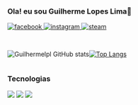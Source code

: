 ### Ola! eu sou Guilherme Lopes Lima👋

<a href="https://www.facebook.com/guilherme.lopeslima.33/"><img src="https://img.shields.io/badge/Facebook-1877F2?style=for-the-badge&logo=facebook&logoColor=white" alt="facebook"> </a>
<a href="https://www.instagram.com/guilhermelpl_/"><img src="https://img.shields.io/badge/Instagram-E4405F?style=for-the-badge&logo=instagram&logoColor=white" alt="instagram"> </a>
<a href="https://steamcommunity.com/id/Guilopes-Iwnl-/"> <img src="https://img.shields.io/badge/Steam-000000?style=for-the-badge&logo=steam&logoColor=white" alt="steam"> </a>


<br>

<div style="display: flex"> 

![Guilhermelpl GitHub stats](https://github-readme-stats.vercel.app/api?username=Guilhermelpl&show_icons=true&theme=radical)

[![Top Langs](https://github-readme-stats.vercel.app/api/top-langs/?username=Guilhermelpl&layout=compact)](https://github.com/anuraghazra/github-readme-stats)

</div>

### Tecnologias
<div style="display: inline_block"> 
<img src="https://img.shields.io/badge/HTML5-E34F26?style=for-the-badge&logo=html5&logoColor=white">
<img src="https://img.shields.io/badge/CSS3-1572B6?style=for-the-badge&logo=css3&logoColor=whitee">
<img src="https://img.shields.io/badge/JavaScript-F7DF1E?style=for-the-badge&logo=javascript&logoColor=black">
</div>


